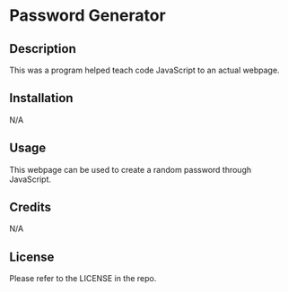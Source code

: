 # Password Generator

## Description

This was a program helped teach code JavaScript to an actual webpage. 

## Installation

N/A

## Usage

This webpage can be used to create a random password through JavaScript.

## Credits

N/A

## License

Please refer to the LICENSE in the repo.